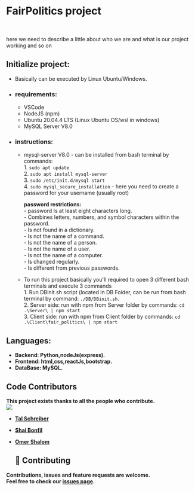 <h1> FairPolitics project </h1><br>

here we need to describe a little about who we are and what is our project working and so on

## Initialize project: 
  * Basically can be executed by Linux Ubuntu/Windows.
  - ### requirements:
    - VSCode
    - NodeJS (npm)
    - Ubuntu 20.04.4 LTS (Linux Ubuntu OS/wsl in windows) 
    - MySQL Server V8.0 
  - ### instructions: 
    - mysql-server V8.0 - can be installed from bash terminal by commands: 
     <br> 1. ```sudo apt update``` 
     <br> 2. ```sudo apt install mysql-server``` 
     <br> 3. ```sudo /etc/init.d/mysql start ``` 
     <br> 4. ```sudo mysql_secure_installation``` - here you need to create a password for your username (usually root)
     
      <strong> password restrictions: </strong>
      <br> - password Is at least eight characters long.
      <br> - Combines letters, numbers, and symbol characters within the password.
      <br> - Is not found in a dictionary.
      <br> - Is not the name of a command.
      <br> - Is not the name of a person.
      <br> - Is not the name of a user.
      <br> - Is not the name of a computer.
      <br> - Is changed regularly.
      <br> - Is different from previous passwords.

    - To run this project basically you'll required to open 3 different bash terminals and execute 3 commands
        <br> 1. Run DBinit.sh script (located in DB Folder, can be run from bash terminal by command: ```./DB/DBinit.sh```.
        <br> 2. Server side: run with npm from Server folder by commands: ```cd .\Server\ | npm start```
        <br> 3. Client side: run with npm from Client folder by commands: ```cd .\Client\fair_politics\ | npm start```


  

## Languages:
- <strong> Backend: Python,nodeJs(express).<strong/><br>
- <strong> Frontend: html,css,reactJs,bootstrap.<strong/><br>
- <strong> DataBase: MySQL.<strong/><br>


## Code Contributors

This project exists thanks to all the people who contribute.<br>
<a href="https://github.com/Final-Project-bb/FairPolitics/graphs/contributors">
  <img src="https://contrib.rocks/image?max=3&repo=Final-Project-bb/FairPolitics" />
</a>
* [Tal Schreiber](https://github.com/TalSchreiber95)
* [Shai Bonfil](https://github.com/shaiBonfil)
* [Omer Shalom](https://github.com/Omer2041)

  ## 🤝 Contributing

Contributions, issues and feature requests are welcome.<br />
Feel free to check our [issues page](https://github.com/Final-Project-bb/FairPolitics/issues).
